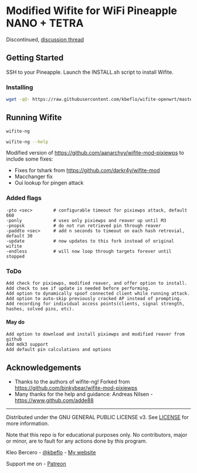 # Modified Wifite for WiFi Pineapple NANO + TETRA

Discontinued, [discussion thread](https://forums.hak5.org/topic/40108-wifi-pineapple-wifite/)

## Getting Started

SSH to your Pineapple. Launch the INSTALL.sh script to install Wifite.

### Installing

```bash
wget -qO- https://raw.githubusercontent.com/kbeflo/wifite-openwrt/master/INSTALL.sh | bash
```

## Running Wifite

```bash
wifite-ng

wifite-ng --help
```

Modified version of https://github.com/aanarchyy/wifite-mod-pixiewps to include some fixes:

* Fixes for tshark from https://github.com/darkr4y/wifite-mod
* Macchanger fix
* Oui lookup for pingen attack

### Added flags
    -pto <sec>        # configurable timeout for pixiewps attack, default 660
    -ponly            # uses only pixiewps and reaver up until M3
    -pnopsk           # do not run retrieved pin through reaver
    -paddto <sec>     # add n seconds to timeout on each hash retrevial, default 30
    -update           # now updates to this fork instead of original wifite
    -endless          # will now loop through targets forever until stopped

### ToDo
    Add check for pixiewps, modified reaver, and offer option to install.
    Add check to see if update is needed before performing.
    Add option to dynamically spoof connected client while running attack.
    Add option to auto-skip previously cracked AP instead of prompting.
    Add recording for individual access points(clients, signal strength, hashes, solved pins, etc).

#### May do    
    Add option to download and install pixiewps and modified reaver from github
    Add mdk3 support
    Add default pin calculations and options

## Acknowledgements

* Thanks to the authors of wifite-ng! Forked from https://github.com/binkybear/wifite-mod-pixiewps
* Many thanks for the help and guidance: Andreas Nilsen - https://www.github.com/adde88

---

Distributed under the GNU GENERAL PUBLIC LICENSE v3. See [LICENSE](https://github.com/kbeflo/wifite-openwrt/blob/master/LICENSE) for more information.

Note that this repo is for educational purposes only. No contributors, major or minor, are to fault for any actions done by this program.

Kleo Bercero - [@kbeflo](https://twitter.com/kbeflo) - [My website](https://kerberos.me/)

Support me on - [Patreon](https://www.patreon.com/kbeflo)
